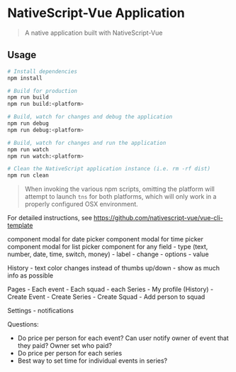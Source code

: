 # NativeScript-Vue Application

> A native application built with NativeScript-Vue

## Usage

```bash
# Install dependencies
npm install

# Build for production
npm run build
npm run build:<platform>

# Build, watch for changes and debug the application
npm run debug
npm run debug:<platform>

# Build, watch for changes and run the application
npm run watch
npm run watch:<platform>

# Clean the NativeScript application instance (i.e. rm -rf dist)
npm run clean
```

> When invoking the various npm scripts, omitting the platform will attempt to launch `tns` for both platforms, which will only work in a properly configured OSX environment.

For detailed instructions, see https://github.com/nativescript-vue/vue-cli-template

component modal for date picker
component modal for time picker
component modal for list picker
component for any field - type (text, number, date, time, switch, money) - label - change - options - value

History - text color changes instead of thumbs up/down - show as much info as possible

Pages - Each event - Each squad - each Series - My profile (History) - Create Event - Create Series - Create Squad - Add person to squad

Settings - notifications

Questions:

-   Do price per person for each event? Can user notify owner of event that they paid? Owner set who paid?
-   Do price per person for each series
-   Best way to set time for individual events in series?
